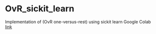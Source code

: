 # OvR_sickit_learn
Implementation of (OvR one-versus-rest) using sickit learn
Google Colab [link](https://colab.research.google.com/drive/1AWmVwkV-26W7-zyWKVcYr1qE0iNU0qz8?authuser=1#scrollTo=SA274lYERm2S)
